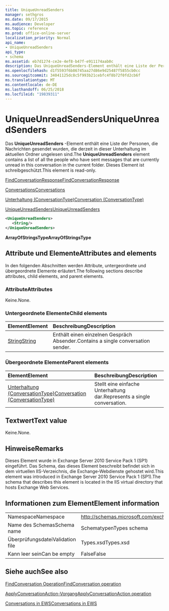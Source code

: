 ```yaml
---
title: UniqueUnreadSenders
manager: sethgros
ms.date: 09/17/2015
ms.audience: Developer
ms.topic: reference
ms.prod: office-online-server
localization_priority: Normal
api_name:
- UniqueUnreadSenders
api_type:
- schema
ms.assetid: eb7d1274-ce2e-4ef8-b47f-e911174aab0c
description: Das UniqueUnreadSenders-Element enthält eine Liste der Personen, die Nachrichten gesendet wurden, die derzeit in dieser Unterhaltung im aktuellen Ordner ungelesen sind. Dieses Element ist schreibgeschützt.
ms.openlocfilehash: d1f5593f6b86745aa27d86e9d25487f5855cb0cc
ms.sourcegitcommit: 34041125dc8c5f993b21cebfc4f8b72f0fd2cb6f
ms.translationtype: MT
ms.contentlocale: de-DE
ms.lasthandoff: 06/25/2018
ms.locfileid: "19839311"
---
```

# <a name="uniqueunreadsenders"></a><span data-ttu-id="45987-104">UniqueUnreadSenders</span><span class="sxs-lookup"><span data-stu-id="45987-104">UniqueUnreadSenders</span></span>

<span data-ttu-id="45987-105">Das **UniqueUnreadSenders** -Element enthält eine Liste der Personen, die Nachrichten gesendet wurden, die derzeit in dieser Unterhaltung im aktuellen Ordner ungelesen sind.</span><span class="sxs-lookup"><span data-stu-id="45987-105">The **UniqueUnreadSenders** element contains a list of all the people who have sent messages that are currently unread in this conversation in the current folder.</span></span> <span data-ttu-id="45987-106">Dieses Element ist schreibgeschützt.</span><span class="sxs-lookup"><span data-stu-id="45987-106">This element is read-only.</span></span> 
  
[<span data-ttu-id="45987-107">FindConversationResponse</span><span class="sxs-lookup"><span data-stu-id="45987-107">FindConversationResponse</span></span>](findconversationresponse.md)
  
[<span data-ttu-id="45987-108">Conversations</span><span class="sxs-lookup"><span data-stu-id="45987-108">Conversations</span></span>](conversations-ex15websvcsotherref.md)
  
[<span data-ttu-id="45987-109">Unterhaltung (ConversationType)</span><span class="sxs-lookup"><span data-stu-id="45987-109">Conversation (ConversationType)</span></span>](conversation-conversationtype.md)
  
[<span data-ttu-id="45987-110">UniqueUnreadSenders</span><span class="sxs-lookup"><span data-stu-id="45987-110">UniqueUnreadSenders</span></span>](uniqueunreadsenders.md)
  
```XML
<UniqueUnreadSenders>
   <String/>
</UniqueUnreadSenders>
```

 <span data-ttu-id="45987-111">**ArrayOfStringsType**</span><span class="sxs-lookup"><span data-stu-id="45987-111">**ArrayOfStringsType**</span></span>
## <a name="attributes-and-elements"></a><span data-ttu-id="45987-112">Attribute und Elemente</span><span class="sxs-lookup"><span data-stu-id="45987-112">Attributes and elements</span></span>

<span data-ttu-id="45987-113">In den folgenden Abschnitten werden Attribute, untergeordnete und übergeordnete Elemente erläutert.</span><span class="sxs-lookup"><span data-stu-id="45987-113">The following sections describe attributes, child elements, and parent elements.</span></span>
  
### <a name="attributes"></a><span data-ttu-id="45987-114">Attribute</span><span class="sxs-lookup"><span data-stu-id="45987-114">Attributes</span></span>

<span data-ttu-id="45987-115">Keine.</span><span class="sxs-lookup"><span data-stu-id="45987-115">None.</span></span>
  
### <a name="child-elements"></a><span data-ttu-id="45987-116">Untergeordnete Elemente</span><span class="sxs-lookup"><span data-stu-id="45987-116">Child elements</span></span>

|<span data-ttu-id="45987-117">**Element**</span><span class="sxs-lookup"><span data-stu-id="45987-117">**Element**</span></span>|<span data-ttu-id="45987-118">**Beschreibung**</span><span class="sxs-lookup"><span data-stu-id="45987-118">**Description**</span></span>|
|:-----|:-----|
|[<span data-ttu-id="45987-119">String</span><span class="sxs-lookup"><span data-stu-id="45987-119">String</span></span>](string.md) <br/> |<span data-ttu-id="45987-120">Enthält einen einzelnen Gespräch Absender.</span><span class="sxs-lookup"><span data-stu-id="45987-120">Contains a single conversation sender.</span></span>  <br/> |
   
### <a name="parent-elements"></a><span data-ttu-id="45987-121">Übergeordnete Elemente</span><span class="sxs-lookup"><span data-stu-id="45987-121">Parent elements</span></span>

|<span data-ttu-id="45987-122">**Element**</span><span class="sxs-lookup"><span data-stu-id="45987-122">**Element**</span></span>|<span data-ttu-id="45987-123">**Beschreibung**</span><span class="sxs-lookup"><span data-stu-id="45987-123">**Description**</span></span>|
|:-----|:-----|
|[<span data-ttu-id="45987-124">Unterhaltung (ConversationType)</span><span class="sxs-lookup"><span data-stu-id="45987-124">Conversation (ConversationType)</span></span>](conversation-conversationtype.md) <br/> |<span data-ttu-id="45987-125">Stellt eine einfache Unterhaltung dar.</span><span class="sxs-lookup"><span data-stu-id="45987-125">Represents a single conversation.</span></span>  <br/> |
   
## <a name="text-value"></a><span data-ttu-id="45987-126">Textwert</span><span class="sxs-lookup"><span data-stu-id="45987-126">Text value</span></span>

<span data-ttu-id="45987-127">Keine.</span><span class="sxs-lookup"><span data-stu-id="45987-127">None.</span></span>
  
## <a name="remarks"></a><span data-ttu-id="45987-128">Hinweise</span><span class="sxs-lookup"><span data-stu-id="45987-128">Remarks</span></span>

<span data-ttu-id="45987-129">Dieses Element wurde in Exchange Server 2010 Service Pack 1 (SP1) eingeführt. Das Schema, das dieses Element beschreibt befindet sich in dem virtuellen IIS-Verzeichnis, die Exchange-Webdienste gehostet wird.</span><span class="sxs-lookup"><span data-stu-id="45987-129">This element was introduced in Exchange Server 2010 Service Pack 1 (SP1).The schema that describes this element is located in the IIS virtual directory that hosts Exchange Web Services.</span></span>
  
## <a name="element-information"></a><span data-ttu-id="45987-130">Informationen zum Element</span><span class="sxs-lookup"><span data-stu-id="45987-130">Element information</span></span>

|||
|:-----|:-----|
|<span data-ttu-id="45987-131">Namespace</span><span class="sxs-lookup"><span data-stu-id="45987-131">Namespace</span></span>  <br/> |http://schemas.microsoft.com/exchange/services/2006/types  <br/> |
|<span data-ttu-id="45987-132">Name des Schemas</span><span class="sxs-lookup"><span data-stu-id="45987-132">Schema name</span></span>  <br/> |<span data-ttu-id="45987-133">Schematypen</span><span class="sxs-lookup"><span data-stu-id="45987-133">Types schema</span></span>  <br/> |
|<span data-ttu-id="45987-134">Überprüfungsdatei</span><span class="sxs-lookup"><span data-stu-id="45987-134">Validation file</span></span>  <br/> |<span data-ttu-id="45987-135">Types.xsd</span><span class="sxs-lookup"><span data-stu-id="45987-135">Types.xsd</span></span>  <br/> |
|<span data-ttu-id="45987-136">Kann leer sein</span><span class="sxs-lookup"><span data-stu-id="45987-136">Can be empty</span></span>  <br/> |<span data-ttu-id="45987-137">False</span><span class="sxs-lookup"><span data-stu-id="45987-137">False</span></span>  <br/> |
   
## <a name="see-also"></a><span data-ttu-id="45987-138">Siehe auch</span><span class="sxs-lookup"><span data-stu-id="45987-138">See also</span></span>



[<span data-ttu-id="45987-139">FindConversation Operation</span><span class="sxs-lookup"><span data-stu-id="45987-139">FindConversation operation</span></span>](findconversation-operation.md)
  
[<span data-ttu-id="45987-140">ApplyConversationAction-Vorgang</span><span class="sxs-lookup"><span data-stu-id="45987-140">ApplyConversationAction operation</span></span>](applyconversationaction-operation.md)


[<span data-ttu-id="45987-141">Conversations in EWS</span><span class="sxs-lookup"><span data-stu-id="45987-141">Conversations in EWS</span></span>](http://msdn.microsoft.com/library/91e64629-db6c-4c94-9dcb-d386232e8467%28Office.15%29.aspx)

